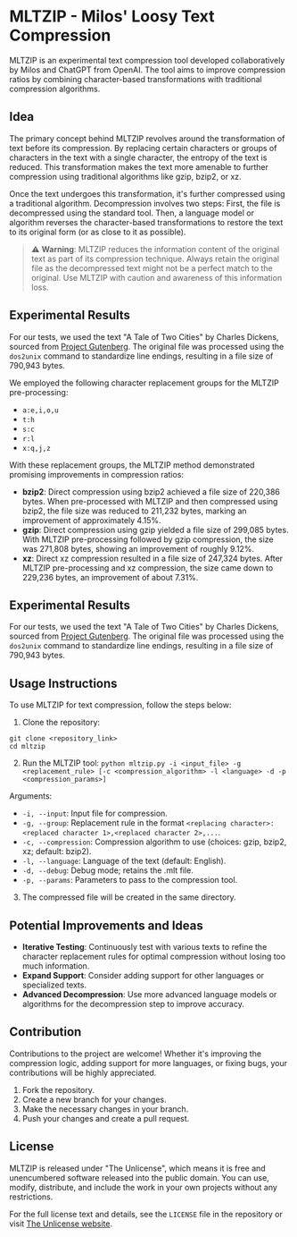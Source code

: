 # MLTZIP - Milos' Loosy Text Compression

MLTZIP is an experimental text compression tool developed collaboratively by Milos and ChatGPT from OpenAI. The tool aims to improve compression ratios by combining character-based transformations with traditional compression algorithms.

## Idea

The primary concept behind MLTZIP revolves around the transformation of text before its compression. By replacing certain characters or groups of characters in the text with a single character, the entropy of the text is reduced. This transformation makes the text more amenable to further compression using traditional algorithms like gzip, bzip2, or xz.

Once the text undergoes this transformation, it's further compressed using a traditional algorithm. Decompression involves two steps: First, the file is decompressed using the standard tool. Then, a language model or algorithm reverses the character-based transformations to restore the text to its original form (or as close to it as possible).

> ⚠️ **Warning**: MLTZIP reduces the information content of the original text as part of its compression technique. Always retain the original file as the decompressed text might not be a perfect match to the original. Use MLTZIP with caution and awareness of this information loss.

## Experimental Results

For our tests, we used the text "A Tale of Two Cities" by Charles Dickens, sourced from [Project Gutenberg](https://www.gutenberg.org/files/98/98-0.txt). The original file was processed using the `dos2unix` command to standardize line endings, resulting in a file size of 790,943 bytes.

We employed the following character replacement groups for the MLTZIP pre-processing:
- `a:e,i,o,u`
- `t:h`
- `s:c`
- `r:l`
- `x:q,j,z`

With these replacement groups, the MLTZIP method demonstrated promising improvements in compression ratios:

- **bzip2**: Direct compression using bzip2 achieved a file size of 220,386 bytes. When pre-processed with MLTZIP and then compressed using bzip2, the file size was reduced to 211,232 bytes, marking an improvement of approximately 4.15%.
- **gzip**: Direct compression using gzip yielded a file size of 299,085 bytes. With MLTZIP pre-processing followed by gzip compression, the size was 271,808 bytes, showing an improvement of roughly 9.12%.
- **xz**: Direct xz compression resulted in a file size of 247,324 bytes. After MLTZIP pre-processing and xz compression, the size came down to 229,236 bytes, an improvement of about 7.31%.
## Experimental Results

For our tests, we used the text "A Tale of Two Cities" by Charles Dickens, sourced from [Project Gutenberg](https://www.gutenberg.org/files/98/98-0.txt). The original file was processed using the `dos2unix` command to standardize line endings, resulting in a file size of 790,943 bytes.

## Usage Instructions

To use MLTZIP for text compression, follow the steps below:

1. Clone the repository:
```
git clone <repository_link>
cd mltzip
```

2. Run the MLTZIP tool:
`python mltzip.py -i <input_file> -g <replacement_rule> [-c <compression_algorithm> -l <language> -d -p <compression_params>]`

Arguments:
- `-i, --input`: Input file for compression.
- `-g, --group`: Replacement rule in the format `<replacing character>:<replaced character 1>,<replaced character 2>,...`.
- `-c, --compression`: Compression algorithm to use (choices: gzip, bzip2, xz; default: bzip2).
- `-l, --language`: Language of the text (default: English).
- `-d, --debug`: Debug mode; retains the .mlt file.
- `-p, --params`: Parameters to pass to the compression tool.

3. The compressed file will be created in the same directory.

## Potential Improvements and Ideas

- **Iterative Testing**: Continuously test with various texts to refine the character replacement rules for optimal compression without losing too much information.
- **Expand Support**: Consider adding support for other languages or specialized texts.
- **Advanced Decompression**: Use more advanced language models or algorithms for the decompression step to improve accuracy.

## Contribution

Contributions to the project are welcome! Whether it's improving the compression logic, adding support for more languages, or fixing bugs, your contributions will be highly appreciated.

1. Fork the repository.
2. Create a new branch for your changes.
3. Make the necessary changes in your branch.
4. Push your changes and create a pull request.

## License

MLTZIP is released under "The Unlicense", which means it is free and unencumbered software released into the public domain. You can use, modify, distribute, and include the work in your own projects without any restrictions.

For the full license text and details, see the `LICENSE` file in the repository or visit [The Unlicense website](https://unlicense.org/).

